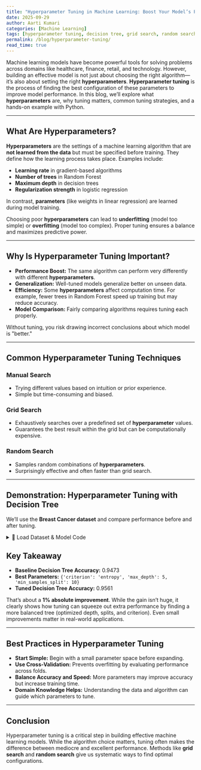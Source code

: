 ```yaml
---
title: "Hyperparameter Tuning in Machine Learning: Boost Your Model’s Performance"
date: 2025-09-29
author: Aarti Kumari
categories: [Machine Learning]
tags: [hyperparameter tuning, decision tree, grid search, random search, model optimization, Python]
permalink: /blog/hyperparameter-tuning/
read_time: true
---
```


Machine learning models have become powerful tools for solving problems across domains like healthcare, finance, retail, and technology. However, building an effective model is not just about choosing the right algorithm—it’s also about setting the right **hyperparameters**. **Hyperparameter tuning** is the process of finding the best configuration of these parameters to improve model performance. In this blog, we’ll explore what **hyperparameters** are, why tuning matters, common tuning strategies, and a hands-on example with Python.

---

## What Are Hyperparameters?

**Hyperparameters** are the settings of a machine learning algorithm that are **not learned from the data** but must be specified before training. They define how the learning process takes place. Examples include:

- **Learning rate** in gradient-based algorithms  
- **Number of trees** in Random Forest  
- **Maximum depth** in decision trees  
- **Regularization strength** in logistic regression  

In contrast, **parameters** (like weights in linear regression) are learned during model training.

Choosing poor **hyperparameters** can lead to **underfitting** (model too simple) or **overfitting** (model too complex). Proper tuning ensures a balance and maximizes predictive power.

---

## Why Is Hyperparameter Tuning Important?

- **Performance Boost:** The same algorithm can perform very differently with different **hyperparameters**.  
- **Generalization:** Well-tuned models generalize better on unseen data.  
- **Efficiency:** Some **hyperparameters** affect computation time. For example, fewer trees in Random Forest speed up training but may reduce accuracy.  
- **Model Comparison:** Fairly comparing algorithms requires tuning each properly.  

Without tuning, you risk drawing incorrect conclusions about which model is "better."

---

## Common Hyperparameter Tuning Techniques

### Manual Search
- Trying different values based on intuition or prior experience.  
- Simple but time-consuming and biased.  

### Grid Search
- Exhaustively searches over a predefined set of **hyperparameter** values.  
- Guarantees the best result within the grid but can be computationally expensive.  

### Random Search
- Samples random combinations of **hyperparameters**.  
- Surprisingly effective and often faster than grid search.  

---

## Demonstration: Hyperparameter Tuning with Decision Tree

We’ll use the **Breast Cancer dataset** and compare performance before and after tuning. 

<details>
<summary>📂 Load Dataset & Model Code</summary>

<pre><code class="language-python">
# Import libraries
import pandas as pd
from sklearn.datasets import load_breast_cancer
from sklearn.model_selection import train_test_split, GridSearchCV
from sklearn.tree import DecisionTreeClassifier
from sklearn.metrics import accuracy_score

# Load dataset
data = load_breast_cancer()
X = pd.DataFrame(data.data, columns=data.feature_names)
y = pd.Series(data.target)

# Train-test split
X_train, X_test, y_train, y_test = train_test_split(
    X, y, test_size=0.2, random_state=42
)

# --------------------------
# Baseline Model (Default Hyperparameters)
# --------------------------
baseline_dt = DecisionTreeClassifier(random_state=42)
baseline_dt.fit(X_train, y_train)
y_pred_base = baseline_dt.predict(X_test)
print("Baseline Accuracy:", accuracy_score(y_test, y_pred_base))
# Output: Baseline Accuracy: 0.9473684210526315

# --------------------------
# Hyperparameter Tuning
# --------------------------
param_grid = {
    'max_depth': [3, 5, 10, None],
    'min_samples_split': [2, 5, 10, 20],
    'criterion': ['gini', 'entropy']
}

grid_search = GridSearchCV(
    DecisionTreeClassifier(random_state=42),
    param_grid,
    cv=5,
    scoring='accuracy',
    n_jobs=-1
)
grid_search.fit(X_train, y_train)

print("Best Parameters:", grid_search.best_params_)
best_model = grid_search.best_estimator_
y_pred_best = best_model.predict(X_test)
print("Tuned Model Accuracy:", accuracy_score(y_test, y_pred_best))
# Output: Best Parameters: {'criterion': 'entropy', 'max_depth': 5, 'min_samples_split': 10}
# Tuned Model Accuracy: 0.956140350877193
</code></pre>
</details>

## Key Takeaway

- **Baseline Decision Tree Accuracy:** 0.9473  
- **Best Parameters:** `{'criterion': 'entropy', 'max_depth': 5, 'min_samples_split': 10}`  
- **Tuned Decision Tree Accuracy:** 0.9561  

That’s about a **1% absolute improvement**. While the gain isn’t huge, it clearly shows how tuning can squeeze out extra performance by finding a more balanced tree (optimized depth, splits, and criterion). Even small improvements matter in real-world applications.

---

## Best Practices in Hyperparameter Tuning

- **Start Simple:** Begin with a small parameter space before expanding.  
- **Use Cross-Validation:** Prevents overfitting by evaluating performance across folds.  
- **Balance Accuracy and Speed:** More parameters may improve accuracy but increase training time.  
- **Domain Knowledge Helps:** Understanding the data and algorithm can guide which parameters to tune.

---

## Conclusion

Hyperparameter tuning is a critical step in building effective machine learning models. While the algorithm choice matters, tuning often makes the difference between mediocre and excellent performance. Methods like **grid search** and **random search** give us systematic ways to find optimal configurations.
